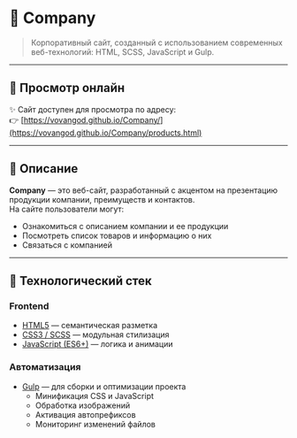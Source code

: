 # 🏢 Company

> Корпоративный сайт, созданный с использованием современных веб-технологий: HTML, SCSS, JavaScript и Gulp.

---

## 🔗 Просмотр онлайн

✨ Сайт доступен для просмотра по адресу:  
👉 [https://vovangod.github.io/Company/](https://vovangod.github.io/Company/products.html)

---

## 🧾 Описание

**Company** — это веб-сайт, разработанный с акцентом на презентацию продукции компании, преимуществ и контактов.  
На сайте пользователи могут:
- Ознакомиться с описанием компании и ее продукции
- Посмотреть список товаров и информацию о них
- Связаться с компанией

---

## 🔧 Технологический стек

### Frontend
- [HTML5](https://developer.mozilla.org/ru/docs/Web/Guide/HTML/HTML5) — семантическая разметка
- [CSS3 / SCSS](https://sass-lang.com/) — модульная стилизация
- [JavaScript (ES6+)](https://developer.mozilla.org/ru/docs/Web/JavaScript) — логика и анимации

### Автоматизация
- [Gulp](https://gulpjs.com/) — для сборки и оптимизации проекта
  - Минификация CSS и JavaScript
  - Обработка изображений
  - Активация автопрефиксов
  - Мониторинг изменений файлов
